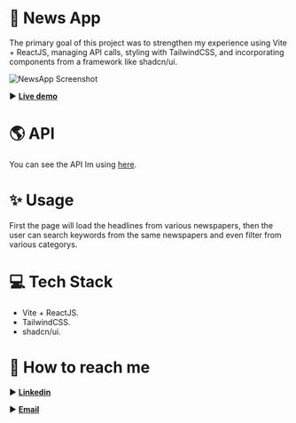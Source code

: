 # 📰 News App

The primary goal of this project was to strengthen my experience using Vite + ReactJS, managing API calls, styling with TailwindCSS, and incorporating components from a framework like shadcn/ui.

![NewsApp Screenshot](https://i.imgur.com/qPa9F25.jpeg)

 ► **[Live demo](https://news-app-indol-seven.vercel.app/)**

#  🌎 API

You can see the API Im using [here](https://gnews.io/). 

# ✨ Usage

First the page will load the headlines from various newspapers, then the user can search keywords from the same newspapers and even filter from various categorys.

# 💻 Tech Stack

 - Vite + ReactJS.
 - TailwindCSS.
 - shadcn/ui.

# 👀 How to reach me
 
► [**Linkedin**](https://www.linkedin.com/in/imanol-herrero-932956247/)

► [**Email**](imano.arias@gmail.com)


